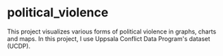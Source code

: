# political_violence
This project visualizes various forms of political violence in graphs, charts and maps. In this project, I use Uppsala Conflict Data Program's dataset (UCDP). 
